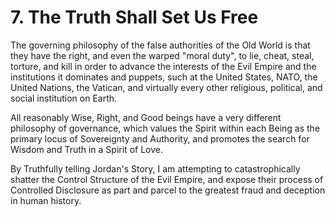 # 7. The Truth Shall Set Us Free

The governing philosophy of the false authorities of the Old World is that they have the right, and even the warped "moral duty", to lie, cheat, steal, torture, and kill in order to advance the interests of the Evil Empire and the institutions it dominates and puppets, such at the United States, NATO, the United Nations, the Vatican, and virtually every other religious, political, and social institution on Earth. 

All reasonably Wise, Right, and Good beings have a very different philosophy of governance, which values the Spirit within each Being as the primary locus of Sovereignty and Authority, and promotes the search for Wisdom and Truth in a Spirit of Love. 

By Truthfully telling Jordan's Story, I am attempting to catastrophically shatter the Control Structure of the Evil Empire, and expose their process of Controlled Disclosure as part and parcel to the greatest fraud and deception in human history. 